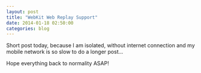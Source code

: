 ```yaml
---
layout: post
title: "WebKit Web Replay Support"
date: 2014-01-18 02:50:00
categories: blog
---
```


Short post today, because I am isolated, without internet connection and my mobile network is so slow to do a longer post...

Hope everything back to normality ASAP!